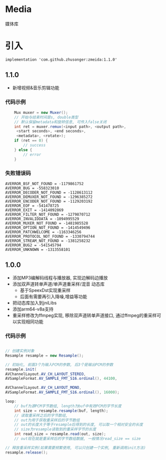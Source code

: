 # Media
媒体库

# 引入

```
implementation 'com.github.zhusonger:zmeida:1.1.0'
```

## 1.1.0

* 新增视频&音乐剪辑功能

### 代码示例

```java
    Mux muxer = new Muxer();
    // 开始与结束时间是s, double类型
    // 默认保留metadata和旋转信息, 可传入false关闭
    int ret = muxer.remux(<input path>, <output path>,
     <start seconds>, <end seconds>,
     <metadata>, <rotate>);
    if (ret == 0) {
        // success
    } else {
        // error
    }
```

### 失败错误码

    AVERROR_BSF_NOT_FOUND = -1179861752
    AVERROR_BUG = -558323010
    AVERROR_DECODER_NOT_FOUND = -1128613112
    AVERROR_DEMUXER_NOT_FOUND = -1296385272
    AVERROR_ENCODER_NOT_FOUND = -1129203192
    AVERROR_EOF = -541478725
    AVERROR_EXIT = -1414092869
    AVERROR_FILTER_NOT_FOUND = -1279870712
    AVERROR_INVALIDDATA = -1094995529
    AVERROR_MUXER_NOT_FOUND = -1481985528
    AVERROR_OPTION_NOT_FOUND = -1414549496
    AVERROR_PATCHWELCOME = -1163346256
    AVERROR_PROTOCOL_NOT_FOUND = -1330794744
    AVERROR_STREAM_NOT_FOUND = -1381258232
    AVERROR_BUG2 = -541545794
    AVERROR_UNKNOWN = -1313558101


## 1.0.0
* 添加MP3编解码线程与播放器, 实现边解码边播放  
* 添加双声道转单声道/单声道重采样/混音 动态库
	* 基于SpeexDst实现重采样
	* 后面有需要再引入降噪,增益等功能
* 把动态库加入到jniLibs
* 添加arm64-v8a支持
* 重采样修改为ffmpeg实现, 移除双声道转单声道接口, 通过ffmpeg的重采样可以实现相同功能

### 代码示例

```java

// 创建实例对象
Resample resample = new Resample();  

// 初始化, 前面3个为输入PCM的参数, 后3个是输出PCM的参数  
resample.init(
AVChannelLayout.AV_CH_LAYOUT_STEREO, 
AVSampleFormat.AV_SAMPLE_FMT_S16.ordinal(), 44100,

AVChannelLayout.AV_CH_LAYOUT_MONO, 
AVSampleFormat.AV_SAMPLE_FMT_S16.ordinal(), 16000);    

loop:
	// buf为源PCM字节数组, length为buf中有效PCM的字节长度  
	int size = resample.resample(buf, length);  
	// 读取重采样之后的字节数组, 
	// out为用于获取重采样后的字节数组  
	// out的长度大于等于resample后得到的长度, 可以取一个相对安全的长度  
	// size为resample读取到的重采样字节的长度  
	int read_size = resample.read(out, size);
	// out现在就是重采样后的字节数组数据, 一般情况read_size == size

// 释放重采样实例(如果需要频繁使用, 可以只创建一个实例, 重新调用init方法)  
resample.release();	

```
